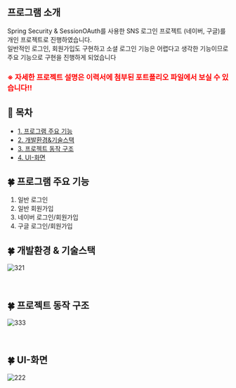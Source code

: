 ## 프로그램 소개
Spring Security & SessionOAuth를 사용한 SNS 로그인 프로젝트 (네이버, 구글)를 개인 프로젝트로 진행하였습니다.
<br>
일반적인 로그인, 회원가입도 구현하고 소셜 로그인 기능은 어렵다고 생각한 기능이므로 주요 기능으로 구현을 진행하게 되었습니다

<h3 style="color:red">※ 자세한 프로젝트 설명은 이력서에 첨부된 포트폴리오 파일에서 보실 수 있습니다!!</h3>

## 📌 목차
- [1. 프로그램 주요 기능](#프로그램-주요-기능)
- [2. 개발환경&기술스택](#개발환경&기술스택)
- [3. 프로젝트 동작 구조](#프로젝트-동작-구조)
- [4. UI-화면](#UI-화면)

## 🍀 프로그램 주요 기능
1. 일반 로그인
2. 일반 회원가입
3. 네이버 로그인/회원가입
4. 구글 로그인/회원가입

## 🍀 개발환경 & 기술스택
![321](https://github.com/leelife96/OAuthSession/assets/132639168/44347456-087d-4690-96d4-08a19ab31d8a) 

<br>


## 🍀 프로젝트 동작 구조
![333](https://github.com/leelife96/OAuthSession/assets/132639168/535f5baa-094b-4c51-9837-d90f84af9958)

<br>

## 🍀 UI-화면
![222](https://github.com/leelife96/OAuthSession/assets/132639168/797858e8-759e-4cde-b541-de8090b52025)
